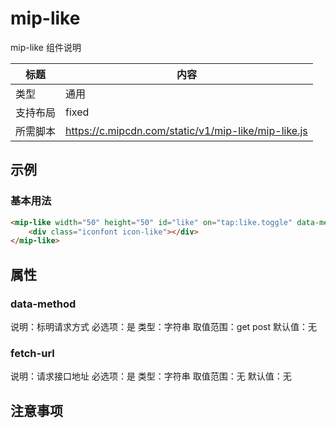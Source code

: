 # mip-like

mip-like 组件说明

标题|内容
----|----
类型|通用
支持布局|fixed
所需脚本|https://c.mipcdn.com/static/v1/mip-like/mip-like.js

## 示例

### 基本用法

```html
<mip-like width="50" height="50" id="like" on="tap:like.toggle" data-method="get" fetch-url="http://gl.beta.data.258.com/web/get_token">
    <div class="iconfont icon-like"></div>
</mip-like>
```

## 属性

### data-method

说明：标明请求方式
必选项：是
类型：字符串
取值范围：get post
默认值：无

### fetch-url

说明：请求接口地址
必选项：是
类型：字符串
取值范围：无
默认值：无

## 注意事项

